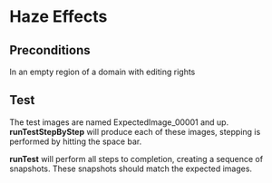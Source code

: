 # Haze Effects

## Preconditions
In an empty region of a domain with editing rights
## Test
The test images are named ExpectedImage_00001 and up.
**runTestStepByStep** will produce each of these images, stepping is performed by hitting the space bar.

**runTest** will perform all steps to completion, creating a sequence of snapshots.  These snapshots should match the expected images.

